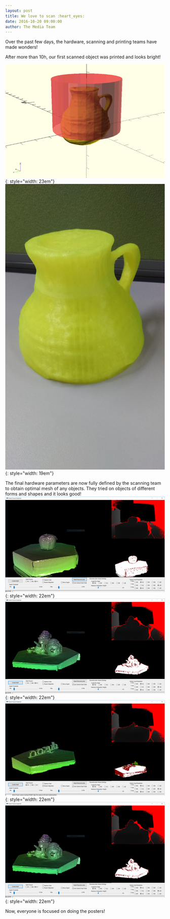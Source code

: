 ```yaml
---
layout: post
title: We love to scan :heart_eyes:
date: 2016-10-20 09:00:00
author: The Media Team
---
```


Over the past few days, the hardware, scanning and printing teams have
made wonders!

After more than 10h, our first scanned object was printed and looks
bright!

![image](/img/blog/20th/media/image09.png){: style="width: 23em"}![image](/img/blog/20th/media/image04.jpg){: style="width: 19em"}

The final hardware parameters are now fully defined by the scanning team
to obtain optimal mesh of any objects. They tried on objects of
different forms and shapes and it looks
good!![image](/img/blog/20th/media/image10.png){: style="width: 22em"}![image](/img/blog/20th/media/image08.png){: style="width: 22em"}![image](/img/blog/20th/media/image11.png){: style="width: 22em"}![image](/img/blog/20th/media/image07.png){: style="width: 22em"}

Now, everyone is focused on doing the posters!
